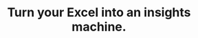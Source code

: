 ---
aliases: 
  - /solutions/share-spreadsheets-and-presentations-online/
  - /solutions/compatibility-with-excel-and-powerpoint/
  - /solutions/track-changes-from-an-excel-file/
  - /solutions/collaborative-decision-making-software/
  - /solutions/spreadsheet-collaboration-software/
  - /solutions/collaboration/
  - /solutions/multidimensional-olap-analysis-online/
  - /solutions/risk-management-software-for-banks/
  - /product-tour/
  - /solutions/
  - /features/
  - /why-visyond/
  - /about/
  - /services/


title: Turn your Excel into an insights machine.



metaTags: >-
  <meta property="og:title" content="Turn your Excel into an insights machine for scenario planning, what-if and risk analysis, interactive reporting, predictive dashboards.">
  <meta property="og:type" content="website">
  <meta property="og:image" content="https://visyond.com/img/thumbnails/Thumbnail - Homepage 2022.png">
  <meta property="og:description" content="Visualize your spreadsheets as predictive dashboards, automate financial statements, and collaborate on what-if and risk analyses while protecting the model, sensitive data, and controlling exactly how much each and every person can interact with it.">
  <meta property="og:url" content="https://visyond.com">
  <meta name="description" content="Visualize your spreadsheets as predictive dashboards, automate financial statements, and collaborate on what-if and risk analyses while protecting the model, sensitive data, and controlling exactly how much each and every person can interact with it.">




topTitle: >-
  Turn your Excel into an insights machine for
  </br>
  <span id="js-dynamicTitle">scenario planning</span>
topSubTitle: >-
  Visualize your spreadsheets as predictive dashboards, automate financial statements, and collaborate on what-if and risk analyses while protecting the model, sensitive data, and controlling exactly how much each and every person can interact with it.



### NOT USED ###
FeaturesHeader: 'Be prepared for any scenario and what-if question'

infoBlockFirst:
  - benefitsList:
      - text: >-
          Answer ‘what-if’ questions with Scenario Analysis.
      - text: >-
          Visualize the cells that change between scenarios with Scenario Waterfall Analysis.
      - text: >-
          Track assumptions and scenarios from your collaborators, and always know where the numbers are coming from.
      - text: >-
          Empower collaborators to test scenarios independently via interactive dashboards, shielding them from information overload.
    descr: >-
      Analyze scenarios, create forecasts, compare Budget vs Actual and turn scenario planning into a truly collaborative experience.
    infoVideo: '/video/Create, Compare and Analyze Scenarios On-the-fly - Visyond.mp4'
    infoVideoPoster: '/video/grid_thumbnail.jpg'
    title: 'Scenario Planning and Forecasting'
    demoLink: 'https://visyond.com/project/f884b9bd-2d01-4baf-b1cb-f8a037ab5c28'



  - benefitsList:
      - text: Visualize the impact of important cells with Tornado Analysis.
      - text: Learn what really drives your decision metrics and see how sensitive your model is to changes with Sensitivity Analysis.   
      - text: Analyze risks with Monte Carlo simulations.
      - text: >-
          Get presentation-ready analysis charts and securely share them with collaborators.
      - text: >-
          Extend your collaborators’ analyses without anyone losing or corrupting data.
    descr: >-
      Analyze important decision metrics, and empower teams to self-serve and collaborate on analyses. All this - in a single platform that connects spreadsheets, analyses and dashboards.
    infoVideo: /video/Visualize the Impact of Important Business Drivers - Visyond.mp4
    infoVideoPoster: /video/grid_thumbnail.jpg
    title: What-if Analysis and Monte Carlo Simulations



  - benefitsList:
      - text: >-
          Creating a dashboard is easy. Add output cells with decision metrics from your spreadsheet, select input cells, style them as sliders or dropdowns, throw in some charts, and your dashboard is ready to go!
      - text: >-
          Your spreadsheet is safe. Changing data on the dashboard does not change the spreadsheet.
      - text: >-
          Control access. Share only specific dashboards and scenarios with specific collaborators.
    descr: >-
      Link your spreadsheet models to interactive online dashboards, and securely share them online. Empower your team or clients to visualize forecasts and scenarios without the risk of breaking the spreadsheet.
    infoVideo: /video/Share Insights with Spreadsheet-driven Dashboards - Visyond.mp4
    infoVideoPoster: /video/grid_thumbnail.jpg
    title: Predictive ‘What-if’ Dashboards     



  - benefitsList:
      - text: >-
          Hide the complexity of the spreadsheet behind easy-to-use interactive dashboards, exposing only relevant inputs collaborators can ‘play’ with.
      - text: >-
          Simplify data gathering by sharing data-entry worksheets with collaborators without exposing the rest of the spreadsheet.
    descr: >-
      Make collaboration easier and safer. Protect spreadsheets and dashboards from unwanted changes and unauthorized access by assigning roles to collaborators, and sharing only specific worksheets and dashboards with them.
    infoVideo: >-
      /video/Decide Who Sees and Interacts with Specific Worksheets and
      Dashboards - Visyond.mp4
    infoVideoPoster: /video/grid_thumbnail.jpg
    title: Protect Your Data



  - benefitsList:
      - text: >-
          Find out if there’s something wrong with your model: identify the root causes of errors, and navigate the propagation chain.
      - text: Make your models easier to understand with natural language formulas.
      - text: Identify cell types and content at a glance (i.e., input, output, numbers, strings, boolean).
    descr: >-
      Make your spreadsheets error-proof. Get a bird’s-eye view of spreadsheet structure, detect root causes of errors and anomalies.   
    infoVideo: >-
      /video/Understand Model Structure, Detect Errors and Anomalies - Visyond.mp4
    infoVideoPoster: /video/grid_thumbnail.jpg
    title: Reduce the Risk of Errors



  - benefitsList:
      - text: >-
          Multiple assumptions can coexist in the same cell. The last added value does not overwrite the existing ones. Nobody, including the spreadsheet owner, can change data entered by others.
      - text: >-
          Visyond will track who added each assumption.
      - text: >-
          Share only specific worksheets and dashboards with specific people for better control over information flow and data privacy.
    descr: >-
      Forget about version chaos. Track changes and scenarios, and collaborate on spreadsheets, analyses and dashboards in a secure environment connecting teams together.
    infoVideo: /video/Track What Is Happening in Your Projects - Visyond.mp4
    infoVideoPoster: /video/grid_thumbnail.jpg
    title: Control What Is Happening in Your Projects



  - benefitsList:
      - text: >-
          Automatically document the spreadsheet as you and your collaborators work on it.
    descr: >-
      Store your spreadsheet data — changes, scenarios, and comments— in the same environment where you create calculations, analyses and visualizations.
    infoVideo: /video/Organize Assumptions, Documents and Conversations In Cells - Visyond.mp4
    infoVideoPoster: /video/grid_thumbnail.jpg
    title: Keep Important Information at Your Fingertips
    isVisible: false



  - benefitsList:
      - text: >-
          Automate Balance Sheets, Income Statements and Cash Flow statements.
      - text: >-
          Customize reports according to your accounting standards.
      - text: >-
          Visyond will automatically calculate financial and management ratios.
      - text: >-
          The statements will remain up-to-date when you change the numbers in the spreadsheet.
      - text: >-
          If the forecasts detect that additional funding is required, Visyond will show how much debt and/or equity you need to raise.       
    descr: >-
      Generate always up-to-date, forward-looking financial statements from your spreadsheet. Just select relevant rows and columns, and Visyond will do the rest.
    infoVideo: /video/Auto-generate Financial Statements Driven by Your Model - Visyond.mp4
    infoVideoPoster: >-
      /video/Auto-generate Financial Statements Driven by Your Model -
      Visyond.jpg
    title: Automate Pro-Forma Financial Statements
### NOT USED ###


productTourBlocks:
  - block:
    - learnMore:
      descr: >-
        Use the familiar syntax of Excel — including dynamic arrays and XLOOKUPs — and quickly analyze the model, its scenarios, and create interactive visualizations for your team.
      video: '/video/Create, Compare and Analyze Scenarios On-the-fly - Visyond.mp4'
      videoPoster: '/video/grid_thumbnail.jpg'
      title: 'Keep the flexibility of a spreadsheet'


    - learnMore:
      descr: >-
        Scenarios, analyses, and dashboards are connected to the central spreadsheet and stored in one place — easy to track, manage access to and share with others.
      video: /video/Track What Is Happening in Your Projects - Visyond.mp4
      videoPoster: /video/grid_thumbnail.jpg
      title: Establish a single source of truth


    - learnMore:
      descr: >-
        Track changes, improve your model’s reliability by separating logic from data and prevent people from corrupting it. When cells are edited, a new data layer is created for each editor, and old values are preserved.
      video: /video/Decide Who Sees and Interacts with Specific Worksheets and Dashboards - Visyond.mp4
      videoPoster: /video/grid_face_thumbnail.jpg
      title: Improve accountability 

    - learnMore:
      descr: >-
        Focus on what’s important, reduce information overload, and share only specific parts of the model with people. For example, predictive dashboards for decision-makers or data entry worksheets for contributors.
      video: /video/Share Insights with Spreadsheet-driven Dashboards - Visyond.mp4
      videoPoster: /video/grid_face_thumbnail.jpg
      title: Show people only what matters to them

         
    blockTitle: Be in control
    blockDesc: >-
      Boost your team’s capabilities to get insights from and contribute information to the central spreadsheet in a secure and organized way that you control.




  - block:
    - learnMore:
      descr: >-
        Show stakeholders only what they need to see, and create predictive dashboards for people to play with scenarios, test their own assumptions and forecasts so they will be prepared for ‘what will happen if…’ 
      video: /video/Share Insights with Spreadsheet-driven Dashboards - Visyond.mp4
      videoPoster: /video/grid_face_thumbnail.jpg
      title: Effectively communicate insights


    - learnMore:
      descr: >-
        Get collaborative analysis tools that anyone on the team can easily use. No code, no macros — just press a button and get results.
      video: /video/Visualize the Impact of Important Business Drivers - Visyond.mp4
      videoPoster: /video/grid_thumbnail.jpg
      title: Automate what-if and risk analysis

    - learnMore:
      descr: >-
        Add any cell to any scenario, and modify values or formulas while keeping the original cell contents intact. Quickly update and combine scenarios, and turn planning into a collaborative experience.
      video: '/video/Create, Compare and Analyze Scenarios On-the-fly - Visyond.mp4'
      videoPoster: /video/grid_face_thumbnail.jpg
      title: Model any scenario     

    - learnMore:
      descr: >-
        Adapt visualizations to your teammates’ needs and empower them to get insights from the central model without collaboration chaos or interfering with each other.
      video: /video/Share Insights with Spreadsheet-driven Dashboards - Visyond.mp4
      videoPoster: /video/grid_thumbnail.jpg
      title: Personalize visualizations

    blockTitle: Get answers in minutes
    blockDesc: >-
      Establish a visualization layer for your team to ask the central model ‘what-if’ questions, analyze scenarios and risks, and share interactive insights in minutes.



  - block:
    - learnMore:   
      descr: >-
        Make spreadsheets easier to understand and maintain. Identify errors, data anomalies, and logical inconsistencies. Track changes and data sources. Automatically document the model as people work on it.
      video: /video/Understand Model Structure, Detect Errors and Anomalies - Visyond.mp4
      videoPoster: /video/grid_thumbnail.jpg
      title: Audit spreadsheets


    - learnMore:    
      descr: >-
        Share with people only what they need to see, manage access permissions, and protect sensitive information or proprietary modeling logic.
      video: /video/Decide Who Sees and Interacts with Specific Worksheets and Dashboards - Visyond.mp4
      videoPoster: /video/grid_thumbnail.jpg
      title: Manage access

    - learnMore:
      descr: >-
        Visualizations are connected to the central spreadsheet's data and formulas, allowing people to query the model and stay up to date with the latest changes in the model or scenarios.
      video: /video/Share Insights with Spreadsheet-driven Dashboards - Visyond.mp4
      videoPoster: /video/grid_thumbnail.jpg
      title: Keep the ‘value-formula’ connection

    - learnMore:   
      descr: >-
        Ensure that information won't be lost or corrupted while you and your team contribute data, test scenarios, analyze decision metrics, or query the model through interactive dashboards.
      video: /video/Track What Is Happening in Your Projects - Visyond.mp4
      videoPoster: /video/grid_thumbnail.jpg
      title: Control data

    blockTitle: Fewer errors, better security
    blockDesc: >-
      Improve data accuracy, reduce the risk of errors, protect sensitive information, and make better decisions, faster.










visForHeader: 'Visyond Is for Everyone Who Makes Decisions Based on Spreadsheets'
functionTitle: Functions
caseTitle: Use Cases
industryTitle: Industries
functionList:
  - image: /img/home/visForColumn1/function2.png
    text: Analysts and Modelers
  - image: /img/home/visForColumn1/function1.png
    text: CxOs & Decision Makers
  - image: /img/home/visForColumn1/function3.png
    text: Sales & Communication
  - image: /img/home/visForColumn1/function4.png
    text: Consultants
caseList:
  - image: /img/home/visForColumn2/case1.png
    text: Risk Analysis & Simulations
  - image: /img/home/visForColumn2/case2.png
    text: Planning & Modelling
  - image: /img/home/visForColumn2/case3.png
    text: Budgeting & Forecasting
  - image: /img/home/visForColumn2/case4.png
    text: Financial Reporting
  - image: /img/home/visForColumn2/case5.png
    text: Investment Analysis
  - image: /img/home/visForColumn2/case6.png
    text: Scenario Analysis
industryList:
  - image: /img/home/visForColumn3/industry1.png
    text: Banking
  - image: /img/home/visForColumn3/industry5.png
    text: Management Consulting
  - image: /img/home/visForColumn3/industry2.png
    text: Financial Services
  - image: /img/home/visForColumn3/industry6.png
    text: Telecommunication
  - image: /img/home/visForColumn3/industry3.png
    text: Real Estate
  - image: /img/home/visForColumn3/industry4.png
    text: Insurance     
AddinCloudHeader: 'Work the Way You Like'
summary:
  - content: >-
      Get the Excel add-in if you want to use macros, other add-ins and cutting-edge Excel features, or to work with very large spreadsheets.
    title: Excel Add-in
    image: /img/home/excelAddinIcon.png
    buttonText: Get Add-in
    buttonLink: https://appsource.microsoft.com/en-us/product/office/WA200002940
  - content: >-
      Sign up for the cloud platform if you want advanced collaboration on spreadsheets, scenarios, analyses and interactive dashboards with secure, role- and object-based access control. 
    title: Cloud Platform
    image: /img/home/cloudPlatformIcon.png
    buttonText: Get Started
    buttonLink: /accounts/signup/
DemoStripTitle: Try it live before you sign up
DemoStripTitleButton: See the Interactive Demo
DemoStripTitleLink: https://visyond.com/project/125105b6-a269-4dd1-9145-5e4eea10276d
---